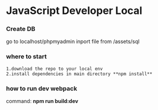 # JavaScript Developer Local

### Create DB
go to localhost/phpmyadmin
inport file from /assets/sql

### where to start
```
1.download the repo to your local env
2.install dependencies in main directory **npm install**
```

 
### how to run dev webpack
command: 
**npm run build:dev**
